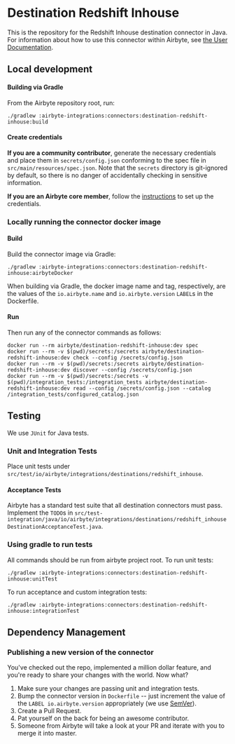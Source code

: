 # Destination Redshift Inhouse

This is the repository for the Redshift Inhouse destination connector in Java.
For information about how to use this connector within Airbyte, see [the User Documentation](https://docs.airbyte.com/integrations/destinations/redshift-inhouse).

## Local development

#### Building via Gradle
From the Airbyte repository root, run:
```
./gradlew :airbyte-integrations:connectors:destination-redshift-inhouse:build
```

#### Create credentials
**If you are a community contributor**, generate the necessary credentials and place them in `secrets/config.json` conforming to the spec file in `src/main/resources/spec.json`.
Note that the `secrets` directory is git-ignored by default, so there is no danger of accidentally checking in sensitive information.

**If you are an Airbyte core member**, follow the [instructions](https://docs.airbyte.com/connector-development#using-credentials-in-ci) to set up the credentials.

### Locally running the connector docker image

#### Build
Build the connector image via Gradle:
```
./gradlew :airbyte-integrations:connectors:destination-redshift-inhouse:airbyteDocker
```
When building via Gradle, the docker image name and tag, respectively, are the values of the `io.airbyte.name` and `io.airbyte.version` `LABEL`s in
the Dockerfile.

#### Run
Then run any of the connector commands as follows:
```
docker run --rm airbyte/destination-redshift-inhouse:dev spec
docker run --rm -v $(pwd)/secrets:/secrets airbyte/destination-redshift-inhouse:dev check --config /secrets/config.json
docker run --rm -v $(pwd)/secrets:/secrets airbyte/destination-redshift-inhouse:dev discover --config /secrets/config.json
docker run --rm -v $(pwd)/secrets:/secrets -v $(pwd)/integration_tests:/integration_tests airbyte/destination-redshift-inhouse:dev read --config /secrets/config.json --catalog /integration_tests/configured_catalog.json
```

## Testing
We use `JUnit` for Java tests.

### Unit and Integration Tests
Place unit tests under `src/test/io/airbyte/integrations/destinations/redshift_inhouse`.

#### Acceptance Tests
Airbyte has a standard test suite that all destination connectors must pass. Implement the `TODO`s in
`src/test-integration/java/io/airbyte/integrations/destinations/redshift_inhouseDestinationAcceptanceTest.java`.

### Using gradle to run tests
All commands should be run from airbyte project root.
To run unit tests:
```
./gradlew :airbyte-integrations:connectors:destination-redshift-inhouse:unitTest
```
To run acceptance and custom integration tests:
```
./gradlew :airbyte-integrations:connectors:destination-redshift-inhouse:integrationTest
```

## Dependency Management

### Publishing a new version of the connector
You've checked out the repo, implemented a million dollar feature, and you're ready to share your changes with the world. Now what?
1. Make sure your changes are passing unit and integration tests.
1. Bump the connector version in `Dockerfile` -- just increment the value of the `LABEL io.airbyte.version` appropriately (we use [SemVer](https://semver.org/)).
1. Create a Pull Request.
1. Pat yourself on the back for being an awesome contributor.
1. Someone from Airbyte will take a look at your PR and iterate with you to merge it into master.
